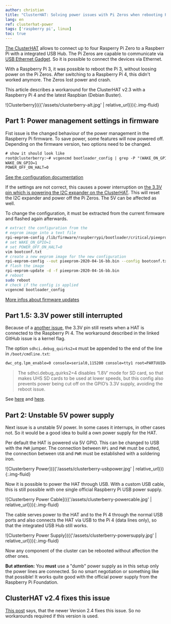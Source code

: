 ```yaml
---
author: christian
title: "ClusterHAT: Solving power issues with Pi Zeros when rebooting Pi 4"
lang: en
ref: clusterhat-power
tags: ['raspberry pi', linux]
toc: true
---
```


[The ClusterHAT][hat] allows to connect up to four Rasperry Pi Zero
to a Raspberr Pi with a integrated USB Hub. The Pi Zeros are capable to
communicate via [USB Ethernet Gadget][gadget]. So it is possible
to connect the devices via Ethernet.

With a Raspberry Pi 3, it was possible to reboot the Pi 3, without loosing
power on the Pi Zeros. After switching to a Raspberry Pi 4, this didn't worked
anymore. The Zeros lost power and crash.

This article describes a workaround for the ClusterHAT v2.3 with a Raspberry Pi 4
and the latest Raspbian (Debian Buster).

![Clusterberry]({{'/assets/clusterberry-alt.jpg' | relative_url}}){:.img-fluid}

[hat]: https://clusterhat.com/
[gadget]: https://learn.adafruit.com/turning-your-raspberry-pi-zero-into-a-usb-gadget/ethernet-gadget
[fconf]: https://www.raspberrypi.org/documentation/hardware/raspberrypi/bcm2711_bootloader_config.md
[fflash]: https://www.raspberrypi.org/documentation/hardware/raspberrypi/booteeprom.md
[3v3]: https://groups.google.com/g/clusterhat/c/HYZ5KvayFco/m/i-VY7zJuAQAJ
[3v3b]: https://github.com/raspberrypi/linux/issues/3065
[3v3c]: https://community.blokas.io/t/pisound-with-raspberry-pi-4/1238/12
[newver]: https://groups.google.com/g/clusterhat/c/HYZ5KvayFco/m/i-VY7zJuAQAJ

## Part 1: Power management settings in firmware

Fist issue is the changed behaviour of the power management in the Raspberry Pi firmware.
To save power, some features will now powered off. Depending on the firmware version,
two options need to be changed.

```txt
# show it should look like
root@clusterberry:~# vcgencmd bootloader_config | grep -P "(WAKE_ON_GPIO|POWER_OFF_ON_HALT)"
WAKE_ON_GPIO=1
POWER_OFF_ON_HALT=0
```

[See the configuration documentation][fconf]

If the settings are not correct, this causes a power interruption on
[the 3.3V pin which is powering the I2C expander on the ClusterHAT][3v3].
This will reset the I2C expander and power off the Pi Zeros. The 5V can be
affected as well.

To change the configuration, it must be extracted from the current firmware
and flashed again afterwards.

```sh
# extract the configuration from the
# eeprom image into a text file
rpi-eeprom-config /lib/firmware/raspberrypi/bootloader/critical/pieeprom-2020-04-16.bin > bootconf.txt
# set WAKE_ON_GPIO=1
# set POWER_OFF_ON_HALT=0
vim bootconf.txt
# create a new eeprom image for the new configuration
rpi-eeprom-config --out pieeprom-2020-04-16-bb.bin --config bootconf.txt /lib/firmware/raspberrypi/bootloader/critical/pieeprom-2020-04-16.bin
# flash the image
rpi-eeprom-update -d -f pieeprom-2020-04-16-bb.bin
# reboot
sudo reboot
# check if the config is applied
vcgencmd bootloader_config
```

[More infos about firmware updates][fflash]

## Part 1.5: 3.3V power still interrupted

Because of a [another issue][3v3b], the 3.3V pin still resets when a HAT is connected to the
Raspberry Pi 4. The workaround described in the linked GitHub issue is a kernel flag.

The option `sdhci.debug_quirks2=4` must be appended to the end of the line in
`/boot/cmdline.txt`:

```txt
dwc_otg.lpm_enable=0 console=serial0,115200 console=tty1 root=PARTUUID=9dc0f4ed-02 rootfstype=ext4 elevator=deadline fsck.repair=yes rootwait sdhci.debug_quirks2=4
```

> The sdhci.debug_quirks2=4 disables ‘1.8V’ mode for SD card, so that makes UHS SD
> cards to be used at lower speeds, but this config also prevents power being
> cut off on the GPIO’s 3.3V supply, avoiding the reboot issue.

See [here][3v3b] and [here][3v3c].

## Part 2: Unstable 5V power supply

Next issue is a unstable 5V power. In some cases it interrups, in other cases
not. So it would be a good idea to build a own power supply for the HAT.

Per default the HAT is powered via 5V GPIO. This can be changed to USB with the `PWR` jumper.
The connection between `RPi` and `PWR` must be cutted, the connection between `USB`
and `PWR` must be established with a soldering iron.

![Clusterberry Power]({{'/assets/clusterberry-usbpower.jpg' | relative_url}}){:.img-fluid}

Now it is possible to power the HAT through USB. With a custom USB cable, this is still
possible with one single official Raspberry Pi USB power supply.

![Clusterberry Power Cable]({{'/assets/clusterberry-powercable.jpg' | relative_url}}){:.img-fluid}

The cable serves power to the HAT and to the Pi 4 through the normal USB ports and also
connects the HAT via USB to the Pi 4 (data lines only), so that the integrated
USB Hub still works.

![Clusterberry Power Supply]({{'/assets/clusterberry-powersupply.jpg' | relative_url}}){:.img-fluid}

Now any component of the cluster can be rebooted without affection the other ones.

**But attention:** You **must** use a "dumb" power supply as in this setup only the power
lines are connected. So no smart negotiation or something like that possible! It works quite
good with the official power supply from the Raspberry Pi Foundation.

## ClusterHAT v2.4 fixes this issue

[This post][newver] says, that the newer Version 2.4 fixes this issue.
So no workarounds required if this version is used.
